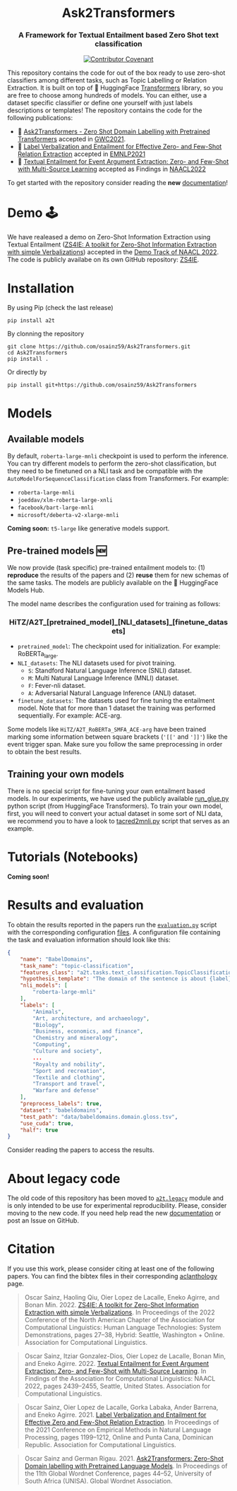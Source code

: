 <h1 align="center">Ask2Transformers</h1>
<h3 align="center">A Framework for Textual Entailment based Zero Shot text classification</h3>
<p align="center">
 <a href="https://paperswithcode.com/sota/domain-labelling-on-babeldomains?p=ask2transformers-zero-shot-domain-labelling">
  <img align="center" alt="Contributor Covenant" src="https://img.shields.io/endpoint.svg?url=https://paperswithcode.com/badge/ask2transformers-zero-shot-domain-labelling/domain-labelling-on-babeldomains">
 </a>
</p>

This repository contains the code for out of the box ready to use zero-shot classifiers among different tasks, such as Topic Labelling or Relation Extraction. It is built on top of 🤗 HuggingFace [Transformers](https://github.com/huggingface/transformers) library, so you are free to choose among hundreds of models. You can either, use a dataset specific classifier or define one yourself with just labels descriptions or templates! The repository contains the code for the following publications:

- 📄 [Ask2Transformers - Zero Shot Domain Labelling with Pretrained Transformers](https://aclanthology.org/2021.gwc-1.6/) accepted in [GWC2021](http://globalwordnet.org/global-wordnet-conferences-2/).
- 📄 [Label Verbalization and Entailment for Effective Zero- and Few-Shot Relation Extraction](https://aclanthology.org/2021.emnlp-main.92/) accepted in [EMNLP2021](https://2021.emnlp.org/)
- 📄 [Textual Entailment for Event Argument Extraction: Zero- and Few-Shot with Multi-Source Learning](https://arxiv.org/abs/2205.01376) accepted as Findings in [NAACL2022](https://2022.naacl.org/)

<!-- ### Supported (and benchmarked) tasks:
Follow the links to see some examples of how to use the library on each task.
- [Topic classification](./a2t/topic_classification/) evaluated on BabelDomains (Camacho-
Collados and Navigli, 2017)  dataset.
- [Relation classification](./a2t/relation_classification/) evaluated on TACRED (Zhang et al., 2017) dataset. -->

To get started with the repository consider reading the **new** [documentation](https://osainz59.github.io/Ask2Transformers)!

# Demo 🕹️

We have realeased a demo on Zero-Shot Information Extraction using Textual Entailment ([ZS4IE: A toolkit for Zero-Shot Information Extraction with simple Verbalizations](https://arxiv.org/abs/2203.13602)) accepted in the [Demo Track of NAACL 2022](). The code is publicly availabe on its own GitHub repository: [ZS4IE](https://github.com/bbn-e/zs4ie).

# Installation

By using Pip (check the last release)

```shell script
pip install a2t
```

By clonning the repository

```shell script
git clone https://github.com/osainz59/Ask2Transformers.git
cd Ask2Transformers
pip install .
```

Or directly by
```shell script
pip install git+https://github.com/osainz59/Ask2Transformers
```

<!-- [//]: <img src="./imgs/RE_NLI.svg" style="background-color: white; border-radius: 15px"> -->

# Models 
## Available models
By default, `roberta-large-mnli` checkpoint is used to perform the inference. You can try different models to perform the zero-shot classification, but they need to be finetuned on a NLI task and be compatible with the `AutoModelForSequenceClassification` class from Transformers. For example:

* `roberta-large-mnli`
* `joeddav/xlm-roberta-large-xnli`
* `facebook/bart-large-mnli`
* `microsoft/deberta-v2-xlarge-mnli` 

**Coming soon:** `t5-large` like generative models support.

## Pre-trained models 🆕

We now provide (task specific) pre-trained entailment models to: (1) **reproduce** the results of the papers and (2) **reuse** them for new schemas of the same tasks. The models are publicly available on the 🤗 HuggingFace Models Hub.

The model name describes the configuration used for training as follows:

<!-- $$\text{HiTZ/A2T\_[pretrained\_model]\_[NLI\_datasets]\_[finetune\_datasets]}$$ -->

<h3 align="center">HiTZ/A2T_[pretrained_model]_[NLI_datasets]_[finetune_datasets]</h3>


- `pretrained_model`: The checkpoint used for initialization. For example: RoBERTa<sub>large</sub>.
- `NLI_datasets`: The NLI datasets used for pivot training.
    - `S`: Standford Natural Language Inference (SNLI) dataset.
    - `M`: Multi Natural Language Inference (MNLI) dataset.
    - `F`: Fever-nli dataset.
    - `A`: Adversarial Natural Language Inference (ANLI) dataset.
- `finetune_datasets`: The datasets used for fine tuning the entailment model. Note that for more than 1 dataset the training was performed sequentially. For example: ACE-arg.

Some models like `HiTZ/A2T_RoBERTa_SMFA_ACE-arg` have been trained marking some information between square brackets (`'[['` and `']]'`) like the event trigger span. Make sure you follow the same preprocessing in order to obtain the best results.

## Training your own models
There is no special script for fine-tuning your own entailment based models. In our experiments, we have used the publicly available [run_glue.py](https://github.com/huggingface/transformers/blob/master/examples/pytorch/text-classification/run_glue.py) python script (from HuggingFace Transformers). To train your own model, first, you will need to convert your actual dataset in some sort of NLI data, we recommend you to have a look to [tacred2mnli.py](https://github.com/osainz59/Ask2Transformers/blob/master/scripts/tacred2mnli.py) script that serves as an example.

# Tutorials (Notebooks)

**Coming soon!**

# Results and evaluation

To obtain the results reported in the papers run the [`evaluation.py`](./a2t/evaluation.py) script with the corresponding configuration [files](./resources/predefined_configs/). A configuration file containing the task and evaluation information should look like this:

```json
{
    "name": "BabelDomains",
    "task_name": "topic-classification",
    "features_class": "a2t.tasks.text_classification.TopicClassificationFeatures",
    "hypothesis_template": "The domain of the sentence is about {label}.",
    "nli_models": [
        "roberta-large-mnli"
    ],
    "labels": [
        "Animals",
        "Art, architecture, and archaeology",
        "Biology",
        "Business, economics, and finance",
        "Chemistry and mineralogy",
        "Computing",
        "Culture and society",
        ...
        "Royalty and nobility",
        "Sport and recreation",
        "Textile and clothing",
        "Transport and travel",
        "Warfare and defense"
    ],
    "preprocess_labels": true,
    "dataset": "babeldomains",
    "test_path": "data/babeldomains.domain.gloss.tsv",
    "use_cuda": true,
    "half": true
}
```

Consider reading the papers to access the results.

# About legacy code

The old code of this repository has been moved to [`a2t.legacy`](./a2t/legacy/) module and is only intended to be use for experimental reproducibility. Please, consider moving to the new code. If you need help read the new [documentation](https://osainz59.github.io/Ask2Transformers) or post an Issue on GitHub.

# Citation
If you use this work, please consider citing at least one of the following papers. You can find the bibtex files in their corresponding [aclanthology](https://aclanthology.org/) page.

> Oscar Sainz, Haoling Qiu, Oier Lopez de Lacalle, Eneko Agirre, and Bonan Min. 2022. [ZS4IE: A toolkit for Zero-Shot Information Extraction with simple Verbalizations](https://aclanthology.org/2022.naacl-demo.4/). In Proceedings of the 2022 Conference of the North American Chapter of the Association for Computational Linguistics: Human Language Technologies: System Demonstrations, pages 27–38, Hybrid: Seattle, Washington + Online. Association for Computational Linguistics.

> Oscar Sainz, Itziar Gonzalez-Dios, Oier Lopez de Lacalle, Bonan Min, and Eneko Agirre. 2022. [Textual Entailment for Event Argument Extraction: Zero- and Few-Shot with Multi-Source Learning](https://aclanthology.org/2022.findings-naacl.187/). In Findings of the Association for Computational Linguistics: NAACL 2022, pages 2439–2455, Seattle, United States. Association for Computational Linguistics.

> Oscar Sainz, Oier Lopez de Lacalle, Gorka Labaka, Ander Barrena, and Eneko Agirre. 2021. [Label Verbalization and Entailment for Effective Zero and Few-Shot Relation Extraction](https://aclanthology.org/2021.emnlp-main.92/). In Proceedings of the 2021 Conference on Empirical Methods in Natural Language Processing, pages 1199–1212, Online and Punta Cana, Dominican Republic. Association for Computational Linguistics.

> Oscar Sainz and German Rigau. 2021. [Ask2Transformers: Zero-Shot Domain labelling with Pretrained Language Models](https://aclanthology.org/2021.gwc-1.6/). In Proceedings of the 11th Global Wordnet Conference, pages 44–52, University of South Africa (UNISA). Global Wordnet Association.

<!--
```bibtex
@inproceedings{sainz-etal-2022-textual,
  doi = {10.48550/ARXIV.2205.01376},
  url = {https://arxiv.org/abs/2205.01376},
  author = {Sainz, Oscar and Gonzalez-Dios, Itziar and de Lacalle, Oier Lopez and Min, Bonan and Agirre, Eneko},
  keywords = {Computation and Language (cs.CL), FOS: Computer and information sciences, FOS: Computer and information sciences}, 
  title = {Textual Entailment for Event Argument Extraction: Zero- and Few-Shot with Multi-Source Learning},
  publisher = {arXiv},
  year = {2022},
  copyright = {Creative Commons Attribution Share Alike 4.0 International}
}

```

Cite this paper if you want to cite stuff related to Relation Extraction, etc.
```bibtex
@inproceedings{sainz-etal-2021-label,
    title = "Label Verbalization and Entailment for Effective Zero and Few-Shot Relation Extraction",
    author = "Sainz, Oscar  and
      Lopez de Lacalle, Oier  and
      Labaka, Gorka  and
      Barrena, Ander  and
      Agirre, Eneko",
    booktitle = "Proceedings of the 2021 Conference on Empirical Methods in Natural Language Processing",
    month = nov,
    year = "2021",
    address = "Online and Punta Cana, Dominican Republic",
    publisher = "Association for Computational Linguistics",
    url = "https://aclanthology.org/2021.emnlp-main.92",
    pages = "1199--1212",
    abstract = "Relation extraction systems require large amounts of labeled examples which are costly to annotate. In this work we reformulate relation extraction as an entailment task, with simple, hand-made, verbalizations of relations produced in less than 15 min per relation. The system relies on a pretrained textual entailment engine which is run as-is (no training examples, zero-shot) or further fine-tuned on labeled examples (few-shot or fully trained). In our experiments on TACRED we attain 63{\%} F1 zero-shot, 69{\%} with 16 examples per relation (17{\%} points better than the best supervised system on the same conditions), and only 4 points short to the state-of-the-art (which uses 20 times more training data). We also show that the performance can be improved significantly with larger entailment models, up to 12 points in zero-shot, allowing to report the best results to date on TACRED when fully trained. The analysis shows that our few-shot systems are specially effective when discriminating between relations, and that the performance difference in low data regimes comes mainly from identifying no-relation cases.",
}
``` 

Cite this paper if you want to cite stuff related with topic labelling (A2TDomains or our paper results).
```bibtex
@inproceedings{sainz-rigau-2021-ask2transformers,
    title = "{A}sk2{T}ransformers: Zero-Shot Domain labelling with Pretrained Language Models",
    author = "Sainz, Oscar  and
      Rigau, German",
    booktitle = "Proceedings of the 11th Global Wordnet Conference",
    month = jan,
    year = "2021",
    address = "University of South Africa (UNISA)",
    publisher = "Global Wordnet Association",
    url = "https://www.aclweb.org/anthology/2021.gwc-1.6",
    pages = "44--52",
    abstract = "In this paper we present a system that exploits different pre-trained Language Models for assigning domain labels to WordNet synsets without any kind of supervision. Furthermore, the system is not restricted to use a particular set of domain labels. We exploit the knowledge encoded within different off-the-shelf pre-trained Language Models and task formulations to infer the domain label of a particular WordNet definition. The proposed zero-shot system achieves a new state-of-the-art on the English dataset used in the evaluation.",
}
```
-->
